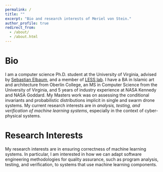 ```yaml
---
permalink: /
title: ""
excerpt: "Bio and research interests of Meriel von Stein."
author_profile: true
redirect_from: 
  - /about/
  - /about.html
---
```


Bio
===

I am a computer science Ph.D. student at the University of Virginia, advised by [Sebastian Elbaum](https://engineering.virginia.edu/faculty/sebastian-elbaum), and a member of [LESS lab](https://less-lab-uva.github.io/). 
I have a BA in Islamic art and architecture from Oberlin College, an MS in Computer Science from the University of Virginia, and 5 years of industry experience at NASA Kennedy and NASA Goddard. 
My Masters work was on assessing the conditional invariants and probabilistic distributions implicit in single and swarm drone systems. 
My current research interests are in *analysis, testing, and verification of machine learning systems*, especially in the context of cyber-physical systems.

Research Interests
===
My research interests are in ensuring correctness of machine learning systems. In particular, I am interested in how we can adapt software engineering methodologies for quality assurance, such as program analysis, testing, and verification, to systems that use machine learning components.